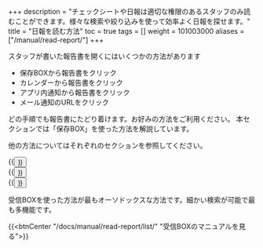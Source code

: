 +++
description = "チェックシートや日報は適切な権限のあるスタッフのみ読むことができます。様々な検索や絞り込みを使って効率よく日報を探せます。"
title = "日報を読む方法"
toc = true
tags = []
weight = 101003000
aliases = ["/manual/read-report/"]
+++


スタッフが書いた報告書を開くにはいくつかの方法があります

- 保存BOXから報告書をクリック
- カレンダーから報告書をクリック
- アプリ内通知から報告書をクリック
- メール通知のURLをクリック

どの手順でも報告書にたどり着けます。お好みの方法をご利用ください。
本セクションでは「保存BOX」を使った方法を解説しています。

他の方法についてはそれぞれのセクションを参照してください。

<div class="row justify-content-center mt-5">
<div class="col-sm-16 col-md-5">{{<button "/docs/manual/calendar/_about/" "カレンダーで報告書を読む">}}</div>
<div class="col-sm-16 col-md-5">{{<button "docs/manual/notice/app/" "通知で報告書を読む">}}</div>
<div class="col-sm-16 col-md-5">{{<button "/docs/manual/notice/email/" "メール通知で報告書を読む">}}</div>
</div>

受信BOXを使った方法が最もオーソドックスな方法です。細かい検索が可能で最も多機能です。

{{<btnCenter "/docs/manual/read-report/list/" "受信BOXのマニュアルを見る">}}
